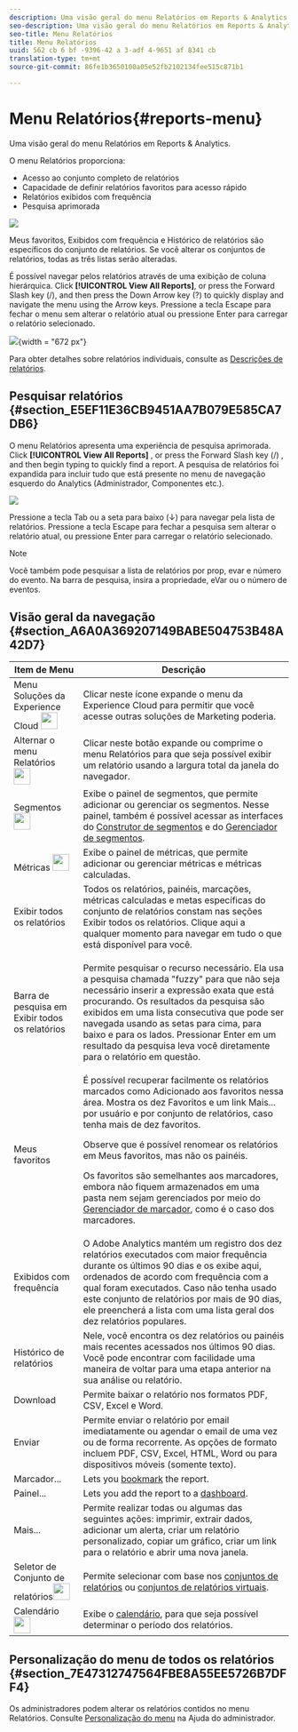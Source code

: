 ```yaml
---
description: Uma visão geral do menu Relatórios em Reports & Analytics.
seo-description: Uma visão geral do menu Relatórios em Reports & Analytics.
seo-title: Menu Relatórios
title: Menu Relatórios
uuid: 562 cb 6 bf -9396-42 a 3-adf 4-9651 af 8341 cb
translation-type: tm+mt
source-git-commit: 86fe1b3650100a05e52fb2102134fee515c871b1

---
```



# Menu Relatórios{#reports-menu}

Uma visão geral do menu Relatórios em Reports &amp; Analytics.

O menu Relatórios proporciona:

* Acesso ao conjunto completo de relatórios
* Capacidade de definir relatórios favoritos para acesso rápido
* Relatórios exibidos com frequência
* Pesquisa aprimorada

![](assets/menu-mainnav.png)

Meus favoritos, Exibidos com frequência e Histórico de relatórios são específicos do conjunto de relatórios. Se você alterar os conjuntos de relatórios, todas as três listas serão alteradas.

É possível navegar pelos relatórios através de uma exibição de coluna hierárquica. Click **[!UICONTROL View All Reports]**, or press the Forward Slash key (/), and then press the Down Arrow key (?) to quickly display and navigate the menu using the Arrow keys. Pressione a tecla Escape para fechar o menu sem alterar o relatório atual ou pressione Enter para carregar o relatório selecionado.

![](assets/reports-landing.png){width = "672 px"}

Para obter detalhes sobre relatórios individuais, consulte as [Descrições de relatórios](https://marketing.adobe.com/resources/help/en_US/reference/index.html?f=reports_descriptions).

## Pesquisar relatórios {#section_E5EF11E36CB9451AA7B079E585CA7DB6}

O menu Relatórios apresenta uma experiência de pesquisa aprimorada. Click **[!UICONTROL View All Reports]** , or press the Forward Slash key (/) , and then begin typing to quickly find a report. A pesquisa de relatórios foi expandida para incluir tudo que está presente no menu de navegação esquerdo do Analytics (Administrador, Componentes etc.).

![](assets/menu-search.png)

Pressione a tecla Tab ou a seta para baixo (↓) para navegar pela lista de relatórios. Pressione a tecla Escape para fechar a pesquisa sem alterar o relatório atual, ou pressione Enter para carregar o relatório selecionado.

>[!NOTE]
>
>Você também pode pesquisar a lista de relatórios por prop, evar e número do evento. Na barra de pesquisa, insira a propriedade, eVar ou o número de eventos.

## Visão geral da navegação {#section_A6A0A369207149BABE504753B48A42D7}

<table id="table_3BA295966BBC4C94ABDC3718D1894698"> 
 <thead> 
  <tr> 
   <th colname="col1" class="entry"> Item de Menu </th> 
   <th colname="col2" class="entry"> Descrição </th> 
  </tr>
 </thead>
 <tbody> 
  <tr> 
   <td colname="col1">Menu Soluções da Experience Cloud <img placement="inline"  src="assets/mc-icon.png" width="30px" id="image_B75D0F6991F74389A77068D999C9A910" /> </td> 
   <td colname="col2"> Clicar neste ícone expande o menu da Experience Cloud para permitir que você acesse outras soluções de Marketing poderia. </td> 
  </tr> 
  <tr> 
   <td colname="col1">Alternar o menu Relatórios <img placement="inline"  src="assets/toggle_icon.png" id="image_32296B71E82C4694821D99867305F5FE" width="30px" /> </td> 
   <td colname="col2"> Clicar neste botão expande ou comprime o menu Relatórios para que seja possível exibir um relatório usando a largura total da janela do navegador. </td> 
  </tr> 
  <tr> 
   <td colname="col1"><span class="uicontrol">Segmentos <img placement="inline"  src="assets/segment_icon.png" width="30px" id="image_6BF461356C8640EA8E93B74092320E91" /></span> </td> 
   <td colname="col2">Exibe o painel de segmentos, que permite adicionar ou gerenciar os segmentos. Nesse painel, também é possível acessar as interfaces do <a href="https://marketing.adobe.com/resources/help/en_US/analytics/segment/seg_build_ui.html" format="http" scope="external">Construtor de segmentos</a> e do <a href="https://marketing.adobe.com/resources/help/en_US/analytics/segment/seg_manage.html" format="http" scope="external">Gerenciador de segmentos</a>. </td> 
  </tr> 
  <tr> 
   <td colname="col1"><span class="uicontrol">Métricas <img placement="inline"  src="assets/metrics_icon.png" width="30px" id="image_88620CB8A9CC4BC3BE4CE30BDA727512" /></span> </td> 
   <td colname="col2"> Exibe o painel de métricas, que permite adicionar ou gerenciar métricas e métricas calculadas. </td> 
  </tr> 
  <tr> 
   <td colname="col1"><span class="uicontrol"> Exibir todos os relatórios</span> </td> 
   <td colname="col2">Todos os relatórios, painéis, marcações, métricas calculadas e metas específicas do conjunto de relatórios constam nas seções <span class="uicontrol">Exibir todos os relatórios</span>. Clique aqui a qualquer momento para navegar em tudo o que está disponível para você. </td> 
  </tr> 
  <tr> 
   <td colname="col1">Barra de pesquisa em <span class="uicontrol">Exibir todos os relatórios</span> </td> 
   <td colname="col2"> <p> Permite pesquisar o recurso necessário. Ela usa a pesquisa chamada "fuzzy" para que não seja necessário inserir a expressão exata que está procurando. Os resultados da pesquisa são exibidos em uma lista consecutiva que pode ser navegada usando as setas para cima, para baixo e para os lados. Pressionar <span class="uicontrol">Enter</span> em um resultado da pesquisa leva você diretamente para o relatório em questão. </p> </td> 
  </tr> 
  <tr> 
   <td colname="col1"><span class="uicontrol"> Meus favoritos </span> </td> 
   <td colname="col2">É possível recuperar facilmente os relatórios marcados como <span class="uicontrol">Adicionado aos favoritos</span> nessa área. Mostra os dez Favoritos e um link <span class="uicontrol">Mais...</span> por usuário e por conjunto de relatórios, caso tenha mais de dez favoritos. <p>Observe que é possível renomear os relatórios em Meus favoritos, mas não os painéis. </p> <p>Os favoritos são semelhantes aos marcadores, embora não fiquem armazenados em uma pasta nem sejam gerenciados por meio do <a href="../../../analyze/reports-analytics/bookmarks.md#concept_55B5E0DF20B14AAF8819CB8244464406" format="dita" scope="local"> Gerenciador de marcador</a>, como é o caso dos marcadores. </p> </td> 
  </tr> 
  <tr> 
   <td colname="col1"><span class="uicontrol"> Exibidos com frequência</span> </td> 
   <td colname="col2"> O Adobe Analytics mantém um registro dos dez relatórios executados com maior frequência durante os últimos 90 dias e os exibe aqui, ordenados de acordo com frequência com a qual foram executados. Caso não tenha usado este conjunto de relatórios por mais de 90 dias, ele preencherá a lista com uma lista geral dos dez relatórios populares. </td> 
  </tr> 
  <tr> 
   <td colname="col1"><span class="uicontrol"> Histórico de relatórios</span> </td> 
   <td colname="col2"> Nele, você encontra os dez relatórios ou painéis mais recentes acessados nos últimos 90 dias. Você pode encontrar com facilidade uma maneira de voltar para uma etapa anterior na sua análise ou relatório. </td> 
  </tr> 
  <tr> 
   <td colname="col1"><span class="uicontrol"> Download</span> </td> 
   <td colname="col2">Permite baixar o relatório nos formatos PDF, CSV, Excel e Word. </td> 
  </tr> 
  <tr> 
   <td colname="col1"><span class="uicontrol"> Enviar</span> </td> 
   <td colname="col2">Permite enviar o relatório por email imediatamente ou agendar o email de uma vez ou de forma recorrente. As opções de formato incluem PDF, CSV, Excel, HTML, Word ou para dispositivos móveis (somente texto).</td> 
  </tr> 
  <tr> 
   <td colname="col1"><span class="uicontrol"> Marcador...</span> </td> 
   <td colname="col2">Lets you <a href="../../../analyze/reports-analytics/bookmarks.md#concept_55B5E0DF20B14AAF8819CB8244464406" format="dita" scope="local"> bookmark</a> the report. </td> 
  </tr> 
  <tr> 
   <td colname="col1"><span class="uicontrol"> Painel</span>... </td> 
   <td colname="col2">Lets you add the report to a <a href="../../../analyze/reports-analytics/dashboard.md#concept_8CD3ACA2830A4994A68A31D8773B57E0" format="dita" scope="local"> dashboard</a>. </td> 
  </tr> 
  <tr> 
   <td colname="col1"><span class="uicontrol">Mais...</span> </td> 
   <td colname="col2"> Permite realizar todas ou algumas das seguintes ações: imprimir, extrair dados, adicionar um alerta, criar um relatório personalizado, copiar um gráfico, criar um link para o relatório e abrir uma nova janela. </td> 
  </tr> 
  <tr> 
   <td colname="col1">Seletor de Conjunto de relatórios<img placement="inline"  src="assets/report-suite-selector.png" width="30px" id="image_9F64944D46574B2AA38D81A7C82C4AC4" /> </td> 
   <td colname="col2">Permite selecionar com base nos <a href="https://marketing.adobe.com/resources/help/en_US/reference/report_suites_admin.html" format="https" scope="external">conjuntos de relatórios</a> ou <a href="https://marketing.adobe.com/resources/help/en_US/reference/virtual-report-suites.html" format="https" scope="external">conjuntos de relatórios virtuais</a>. </td> 
  </tr> 
  <tr> 
   <td colname="col1">Calendário <img placement="inline"  src="assets/calendar-icon.png" width="30px" id="image_C5E4F87F964C4C3E98496D38A1123502" /> </td> 
   <td colname="col2">Exibe o <a href="../../../analyze/reports-analytics/overview/report-overview.md#section_8C6C4AD84D9043E8ABD53FF8F645AAB1" format="dita" scope="local">calendário</a>, para que seja possível determinar o período dos relatórios. </td> 
  </tr> 
 </tbody> 
</table>

## Personalização do menu de todos os relatórios {#section_7E47312747564FBE8A55EE5726B7DFF4}

Os administradores podem alterar os relatórios contidos no menu Relatórios. Consulte [Personalização do menu](https://marketing.adobe.com/resources/help/en_US/reference/index.html?f=customize_menus) na Ajuda do administrador.
